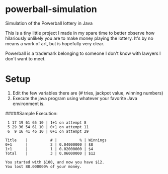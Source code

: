 # powerball-simulation
Simulation of the Powerball lottery in Java

This is a tiny little project I made in my spare time to better observe how hilariously unlikely you are to make money playing the lottery. It's by no means a work of art, but is hopefully very clear.

Powerball is a trademark belonging to someone I don't know with lawyers I don't want to meet.

# Setup
1. Edit the few variables there are (# tries, jackpot value, winning numbers)
2. Execute the java program using whatever your favorite Java environment is.

#####Sample Execution:

     1 17 19 61 65 10 | 1+1 on attempt 8
     5 29 36 54 61 10 | 0+1 on attempt 11
     6  9 16 41 46 10 | 0+1 on attempt 29

    Title    |          # |          % | Winnings
    0+1      |          2 | 0.04000000 | $8
    1+1      |          1 | 0.02000000 | $4
    Total    |          3 | 0.06000000 | $12
    
    You started with $100, and now you have $12.
    You lost 88.000000% of your money.
